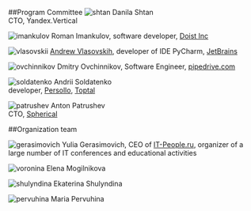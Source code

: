 ##Program Committee
![shtan](https://img-fotki.yandex.ru/get/195648/121639917.103/0_180d49_899da6d1_orig) Danila Shtan<br>CTO, Yandex.Vertical

![imankulov](https://img-fotki.yandex.ru/get/94596/121639917.103/0_180d47_c749c124_orig) Roman Imankulov, software developer, [Doist Inc](https://doist.com)

![vlasovskii](/2017/img/speakers/2017/vlasovskih.JPG) [Andrew Vlasovskih](http://pirx.ru), developer of IDE PyCharm, [JetBrains](https://www.jetbrains.com)

![ovchinnikov](https://img-fotki.yandex.ru/get/41138/121639917.dc/0_14bbae_d29aa7cc_orig) Dmitry Ovchinnikov, Software Engineer, [pipedrive.com](https://www.pipedrive.com/ru) 

![soldatenko](https://img-fotki.yandex.ru/get/251308/356682190.0/0_1597f8_df717725_orig) Andrii Soldatenko<br>developer, [Persollo](https://persollo.com), [Toptal](https://www.toptal.com)

![patrushev](https://img-fotki.yandex.ru/get/246231/121639917.112/0_193b50_3215ed11_orig) Anton Patrushev<br>CTO, [Spherical](https://www.spherical.pm)

##Organization team

![gerasimovich](https://img-fotki.yandex.ru/get/195990/121639917.103/0_180d4e_d97021d0_orig) Yulia Gerasimovich, CEO of [IT-People.ru](http://it-people.ru/), organizer of a large number of IT conferences and educational activities

![voronina](https://img-fotki.yandex.ru/get/42692/121639917.103/0_180d54_28c36dde_orig) Elena Mogilnikova

![shulyndina](https://img-fotki.yandex.ru/get/221708/121639917.112/0_193e88_56a14259_orig) Ekaterina Shulyndina

![pervuhina](https://img-fotki.yandex.ru/get/106693/121639917.113/0_193e89_8faf2c4d_orig) Maria Pervuhina
